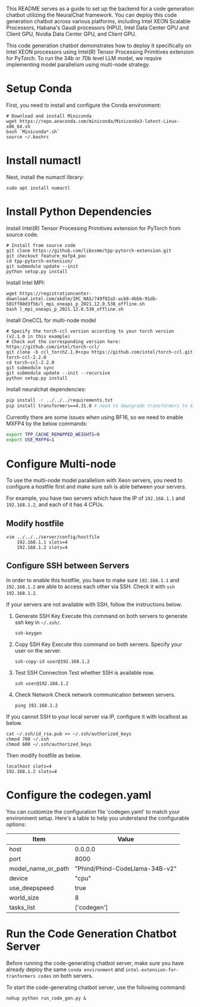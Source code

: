 This README serves as a guide to set up the backend for a code generation chatbot utilizing the NeuralChat framework. You can deploy this code generation chatbot across various platforms, including Intel XEON Scalable Processors, Habana's Gaudi processors (HPU), Intel Data Center GPU and Client GPU, Nvidia Data Center GPU, and Client GPU.

This code generation chatbot demonstrates how to deploy it specifically on Intel XEON processors using Intel(R) Tensor Processing Primitives extension for PyTorch. To run the 34b or 70b level LLM model, we require implementing model parallelism using multi-node strategy.


# Setup Conda

First, you need to install and configure the Conda environment:

```shell
# Download and install Miniconda
wget https://repo.anaconda.com/miniconda/Miniconda3-latest-Linux-x86_64.sh
bash `Miniconda*.sh`
source ~/.bashrc
```

# Install numactl

Next, install the numactl library:

```shell
sudo apt install numactl
```

# Install Python Dependencies

Install Intel(R) Tensor Processing Primitives extension for PyTorch from source code.

```shell
# Install from source code
git clone https://github.com/libxsmm/tpp-pytorch-extension.git
git checkout feature_mxfp4_poc
cd tpp-pytorch-extension/
git submodule update --init
python setup.py install
```

Install Intel MPI:
```shell
wget https://registrationcenter-download.intel.com/akdlm/IRC_NAS/749f02a5-acb8-4bbb-91db-501ff80d3f56/l_mpi_oneapi_p_2021.12.0.538_offline.sh
bash l_mpi_oneapi_p_2021.12.0.538_offline.sh
```

Install OneCCL for multi-node model
```shell
# Specify the torch-ccl version according to your torch version (v2.1.0 in this example)
# Check out the corresponding version here: https://github.com/intel/torch-ccl/
git clone -b ccl_torch2.1.0+cpu https://github.com/intel/torch-ccl.git torch-ccl-2.2.0
cd torch-ccl-2.2.0
git submodule sync
git submodule update --init --recursive
python setup.py install
```

Install neuralchat dependencies:

```bash
pip install -r ../../../requirements.txt
pip install transformers==4.31.0 # need to downgrade transformers to 4.31.0 for LLAMA
```

Currently there are some issues when using BF16, so we need to enable MXFP4 by the below commands:
```bash
export TPP_CACHE_REMAPPED_WEIGHTS=0 
export USE_MXFP4=1
```

# Configure Multi-node
To use the multi-node model parallelism with Xeon servers, you need to configure a hostfile first and make sure ssh is able between your servers.

For example, you have two servers which have the IP of `192.168.1.1` and `192.168.1.2`, and each of it has 4 CPUs.

## Modify hostfile
```shell
vim ../../../server/config/hostfile
    192.168.1.1 slots=4
    192.168.1.2 slots=4
```

## Configure SSH between Servers
In order to enable this hostfile, you have to make sure `192.168.1.1` and `192.168.1.2` are able to access each other via SSH. Check it with `ssh 192.168.1.2`.

If your servers are not available with SSH, follow the instructions below.

1. Generate SSH Key
    Execute this command on both servers to generate ssh key in  `~/.ssh/`.
    ```shell
    ssh-keygen
    ```
2. Copy SSH Key
    Execute this command on both servers. Specify your user on the server.
    ```shell
    ssh-copy-id user@192.168.1.2
    ```
3. Test SSH Connection
    Test whether SSH is available now.
    ```shell
    ssh user@192.168.1.2
    ```
4. Check Network
    Check network communication between servers.
    ```shell
    ping 192.168.1.2
    ```

If you cannot SSH to your local server via IP, configure it with localhost as below.
```shell
cat ~/.ssh/id_rsa.pub >> ~/.ssh/authorized_keys
chmod 700 ~/.ssh
chmod 600 ~/.ssh/authorized_keys
```
Then modify hostfile as below.
```shell
localhost slots=4
192.168.1.2 slots=4
```

# Configure the codegen.yaml

You can customize the configuration file 'codegen.yaml' to match your environment setup. Here's a table to help you understand the configurable options:

|  Item              | Value                                      |
| ------------------- | --------------------------------------- |
| host                | 0.0.0.0                              |
| port                | 8000                                   |
| model_name_or_path  | "Phind/Phind-CodeLlama-34B-v2"        |
| device              | "cpu"                                  |
| use_deepspeed       | true                                  |
| world_size          | 8                                      |
| tasks_list          | ['codegen']                           |


# Run the Code Generation Chatbot Server
Before running the code-generating chatbot server, make sure you have already deploy the same `conda environment` and `intel-extension-for-tranformers codes` on both servers.

To start the code-generating chatbot server, use the following command:

```shell
nohup python run_code_gen.py &
```

